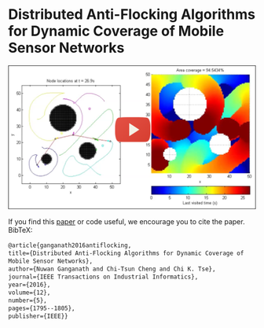 # Distributed Anti-Flocking Algorithms for Dynamic Coverage of Mobile Sensor Networks

[![Watch the video](Screenshot.png)](https://www.youtube.com/watch?v=mm9QK8Q2gjM)

If you find this [paper](http://ira.lib.polyu.edu.hk/handle/10397/60072) or code useful, we encourage you to cite the paper. BibTeX:

    @article{ganganath2016antiflocking,
    title={Distributed Anti-Flocking Algorithms for Dynamic Coverage of Mobile Sensor Networks},
    author={Nuwan Ganganath and Chi-Tsun Cheng and Chi K. Tse},
    journal={IEEE Transactions on Industrial Informatics},
    year={2016},
    volume={12},
    number={5},
    pages={1795--1805},
    publisher={IEEE}}
